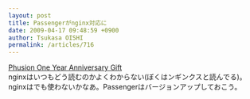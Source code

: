 ```yaml
---
layout: post
title: Passengerがnginx対応に
date: 2009-04-17 09:48:59 +0900
author: Tsukasa OISHI
permalink: /articles/716
---
```



[Phusion One Year Anniversary Gift](http://blog.phusion.nl/2009/04/16/phusions-one-year-anniversary-gift-phusion-passenger-220/)  
nginxはいつもどう読むのかよくわからない(ぼくはンギンクスと読んでる)。nginxはでも使わないかなあ。Passengerはバージョンアップしておこう。  

